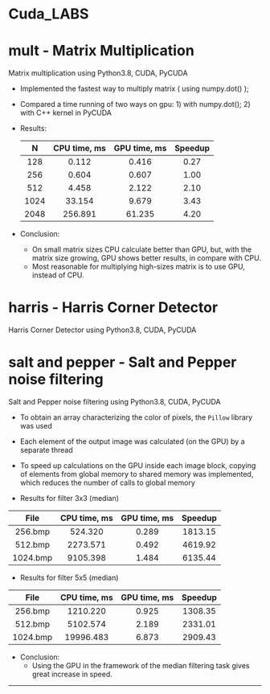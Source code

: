 # Cuda_LABS

# mult - Matrix Multiplication
Matrix multiplication using Python3.8, CUDA, PyCUDA
- Implemented the fastest way to multiply matrix ( using numpy.dot() );
- Compared a time running of two ways on gpu: 1) with numpy.dot(); 2) with C++ kernel in PyCUDA 
- Results:

  |  N  | CPU time, ms | GPU time, ms | Speedup|
  |:---:|:------------:|:------------:|:------:|
  | 128 |        0.112 |        0.416 |    0.27|
  | 256 |        0.604 |        0.607 |    1.00|
  | 512 |        4.458 |        2.122 |    2.10|
  |1024 |       33.154 |        9.679 |    3.43|
  |2048 |      256.891 |       61.235 |    4.20|
  
- Conclusion:
  - On small matrix sizes CPU calculate better than GPU, but, with the matrix size growing, GPU shows better results, in compare with CPU. 
  - Most reasonable for multiplying high-sizes matrix is to use GPU, instead of CPU.

# harris - Harris Corner Detector
Harris Corner Detector using Python3.8, CUDA, PyCUDA

# salt and pepper - Salt and Pepper noise filtering
Salt and Pepper noise filtering using Python3.8, CUDA, PyCUDA

- To obtain an array characterizing the color of pixels, the `Pillow` library was used
- Each element of the output image was calculated (on the GPU) by a separate thread
- To speed up calculations on the GPU inside each image block, copying of elements from global memory to shared memory was implemented, which reduces the number of calls to global memory

- Results for filter 3х3 (median)

|   File   | CPU time, ms | GPU time, ms | Speedup |
|:--------:|:------------:|:------------:|:-------:|
| 256.bmp  |      524.320 |        0.289 | 1813.15 |
| 512.bmp  |     2273.571 |        0.492 | 4619.92 |
| 1024.bmp |     9105.398 |        1.484 | 6135.44 |

- Results for filter 5х5 (median)

|   File   | CPU time, ms | GPU time, ms | Speedup |
|:--------:|:------------:|:------------:|:-------:|
| 256.bmp  |     1210.220 |        0.925 | 1308.35 |
| 512.bmp  |     5102.574 |        2.189 | 2331.01 |
| 1024.bmp |    19996.483 |        6.873 | 2909.43 |

- Conclusion:
    -  Using the GPU in the framework of the median filtering task gives great increase in speed.
---
